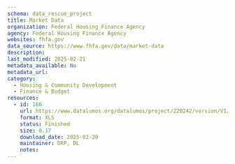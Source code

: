 ```yaml
---
schema: data_rescue_project 
title: Market Data
organization: Federal Housing Finance Agency
agency: Federal Housing Finance Agency
websites: fhfa.gov
data_source: https://www.fhfa.gov/data/market-data
description: 
last_modified: 2025-02-21
metadata_available: No
metadata_url: 
category:
  - Housing & Community Development 
  - Finance & Budget 
resources:
  - id: 166
    url: https://www.datalumos.org/datalumos/project/220242/version/V1/view
    format: XLS
    status: Finished
    size: 0.17
    download_date: 2025-02-20
    maintainer: DRP, DL
    notes: 
---
```

